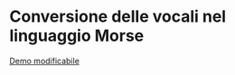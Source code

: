 # Conversione delle vocali nel linguaggio Morse

[Demo modificabile](https://jsbin.com/gokahesasa/edit?html,output)
